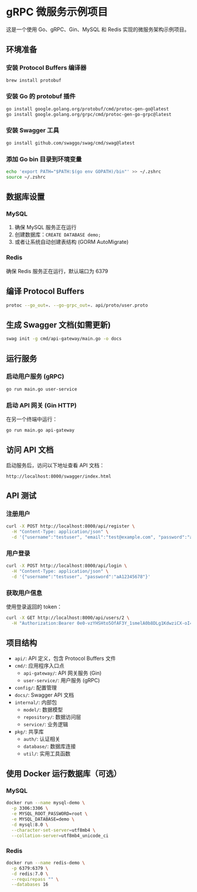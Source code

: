 # gRPC 微服务示例项目

这是一个使用 Go、gRPC、Gin、MySQL 和 Redis 实现的微服务架构示例项目。

## 环境准备

### 安装 Protocol Buffers 编译器

```bash
brew install protobuf
```

### 安装 Go 的 protobuf 插件

```bash
go install google.golang.org/protobuf/cmd/protoc-gen-go@latest
go install google.golang.org/grpc/cmd/protoc-gen-go-grpc@latest
```

### 安装 Swagger 工具

```bash
go install github.com/swaggo/swag/cmd/swag@latest
```

### 添加 Go bin 目录到环境变量

```bash
echo 'export PATH="$PATH:$(go env GOPATH)/bin"' >> ~/.zshrc
source ~/.zshrc
```

## 数据库设置

### MySQL
1. 确保 MySQL 服务正在运行
2. 创建数据库：`CREATE DATABASE demo;`
3. 或者让系统自动创建表结构 (GORM AutoMigrate)

### Redis
确保 Redis 服务正在运行，默认端口为 6379

## 编译 Protocol Buffers

```bash
protoc --go_out=. --go-grpc_out=. api/proto/user.proto
```

## 生成 Swagger 文档(如需更新)

```bash
swag init -g cmd/api-gateway/main.go -o docs
```

## 运行服务

### 启动用户服务 (gRPC)

```bash
go run main.go user-service
```

### 启动 API 网关 (Gin HTTP)

在另一个终端中运行：
```bash
go run main.go api-gateway
```

## 访问 API 文档

启动服务后，访问以下地址查看 API 文档：

```
http://localhost:8000/swagger/index.html
```

## API 测试

### 注册用户

```bash
curl -X POST http://localhost:8000/api/register \
  -H "Content-Type: application/json" \
  -d '{"username":"testuser", "email":"test@example.com", "password":"aA12345678"}'
```

### 用户登录

```bash
curl -X POST http://localhost:8000/api/login \
  -H "Content-Type: application/json" \
  -d '{"username":"testuser", "password":"aA12345678"}'
```

### 获取用户信息

使用登录返回的 token：
```bash
curl -X GET http://localhost:8000/api/users/2 \
  -H "Authorization:Bearer 0e0-vzYHSHto5OfAF3Y_1smelA0b8DLg1KdwziCX-oI="
```

## 项目结构

- `api/`: API 定义，包含 Protocol Buffers 文件
- `cmd/`: 应用程序入口点
  - `api-gateway/`: API 网关服务 (Gin)
  - `user-service/`: 用户服务 (gRPC)
- `config/`: 配置管理
- `docs/`: Swagger API 文档
- `internal/`: 内部包
  - `model/`: 数据模型
  - `repository/`: 数据访问层
  - `service/`: 业务逻辑
- `pkg/`: 共享库
  - `auth/`: 认证相关
  - `database/`: 数据库连接
  - `util/`: 实用工具函数

## 使用 Docker 运行数据库（可选）

### MySQL

```bash
docker run --name mysql-demo \
  -p 3306:3306 \
  -e MYSQL_ROOT_PASSWORD=root \
  -e MYSQL_DATABASE=demo \
  -d mysql:8.0 \
  --character-set-server=utf8mb4 \
  --collation-server=utf8mb4_unicode_ci
```

### Redis

```bash
docker run --name redis-demo \
  -p 6379:6379 \
  -d redis:7.0 \
  --requirepass "" \
  --databases 16
```